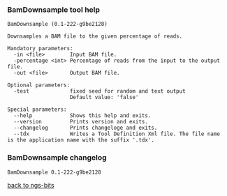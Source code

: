 ### BamDownsample tool help
	BamDownsample (0.1-222-g9be2128)
	
	Downsamples a BAM file to the given percentage of reads.
	
	Mandatory parameters:
	  -in <file>        Input BAM file.
	  -percentage <int> Percentage of reads from the input to the output file.
	  -out <file>       Output BAM file.
	
	Optional parameters:
	  -test             fixed seed for random and text output
	                    Default value: 'false'
	
	Special parameters:
	  --help            Shows this help and exits.
	  --version         Prints version and exits.
	  --changelog       Prints changeloge and exits.
	  --tdx             Writes a Tool Definition Xml file. The file name is the application name with the suffix '.tdx'.
	
### BamDownsample changelog
	BamDownsample 0.1-222-g9be2128
	
[back to ngs-bits](https://github.com/marc-sturm/ngs-bits)